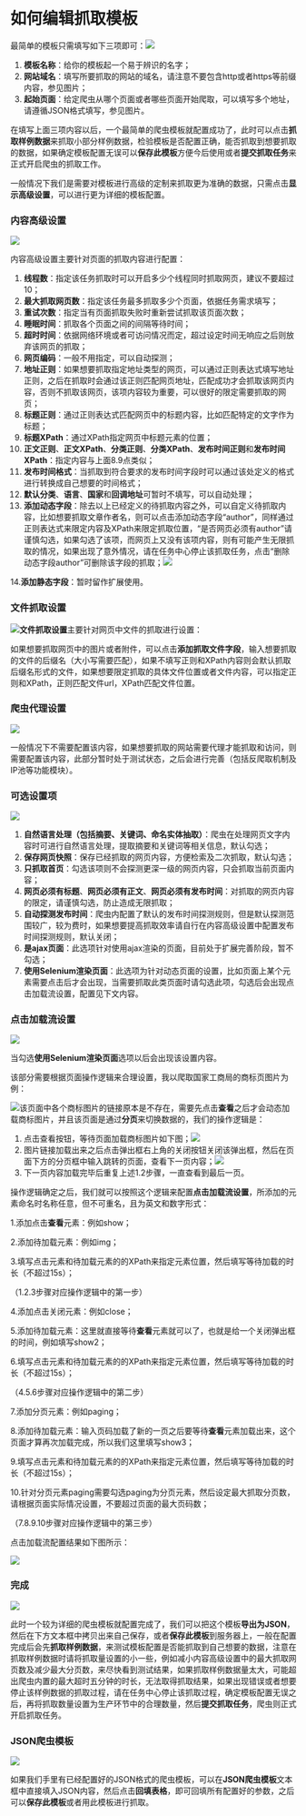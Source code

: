 # 如何编辑抓取模板

最简单的模板只需填写如下三项即可：![](/assets/model_edit1.png)

1. **模板名称**：给你的模板起一个易于辨识的名字；
2. **网站域名**：填写所要抓取的网站的域名，请注意不要包含http或者https等前缀内容，参见图片；
3. **起始页面**：给定爬虫从哪个页面或者哪些页面开始爬取，可以填写多个地址，请遵循JSON格式填写，参见图片。

在填写上面三项内容以后，一个最简单的爬虫模板就配置成功了，此时可以点击**抓取样例数据**来抓取小部分样例数据，检验模板是否配置正确，能否抓取到想要抓取的数据，如果确定模板配置无误可以**保存此模板**方便今后使用或者**提交抓取任务**来正式开启爬虫的抓取工作。

一般情况下我们是需要对模板进行高级的定制来抓取更为准确的数据，只需点击**显示高级设置**，可以进行更为详细的模板配置。

### 内容高级设置

![](/assets/contentSetting.png)

内容高级设置主要针对页面的抓取内容进行配置：

1. **线程数**：指定该任务抓取时可以开启多少个线程同时抓取网页，建议不要超过10；
2. **最大抓取网页数**：指定该任务最多抓取多少个页面，依据任务需求填写；
3. **重试次数**：指定当有页面抓取失败时重新尝试抓取该页面次数；
4. **睡眠时间**：抓取各个页面之间的间隔等待时间；
5. **超时时间**：依据网络环境或者可访问情况而定，超过设定时间无响应之后则放弃该网页的抓取；
6. **网页编码**：一般不用指定，可以自动探测；
7. **地址正则**：如果想要抓取指定地址类型的网页，可以通过正则表达式填写地址正则，之后在抓取时会通过该正则匹配网页地址，匹配成功才会抓取该网页内容，否则不抓取该网页，该项内容较为重要，可以很好的限定需要抓取的网页；
8. **标题正则**：通过正则表达式匹配网页中的标题内容，比如匹配特定的文字作为标题；
9. **标题XPath**：通过XPath指定网页中标题元素的位置；
10. **正文正则**、**正文XPath**、**分类正则**、**分类XPath**、**发布时间正则**和**发布时间XPath**：指定内容与上面8.9点类似；
11. **发布时间格式**：当抓取到符合要求的发布时间字段时可以通过该处定义的格式进行转换成自己想要的时间格式；
12. **默认分类**、**语言**、**国家**和**回调地址**可暂时不填写，可以自动处理；
13. **添加动态字段**：除去以上已经定义的待抓取内容之外，可以自定义待抓取内容，比如想要抓取文章作者名，则可以点击添加动态字段“author”，同样通过正则表达式来限定内容及XPath来限定抓取位置，“是否网页必须有author”请谨慎勾选，如果勾选了该项，而网页上又没有该项内容，则有可能产生无限抓取的情况，如果出现了意外情况，请在任务中心停止该抓取任务，点击“删除动态字段author”可删除该字段的抓取；![](/assets/dynamicField.png)

14.**添加静态字段**：暂时留作扩展使用。

### 文件抓取设置

![](/assets/fileField.png)**文件抓取设置**主要针对网页中文件的抓取进行设置：

如果想要抓取网页中的图片或者附件，可以点击**添加抓取文件字段**，输入想要抓取的文件的后缀名（大小写需要匹配），如果不填写正则和XPath内容则会默认抓取后缀名形式的文件，如果想要限定抓取的具体文件位置或者文件内容，可以指定正则和XPath，正则匹配文件url，XPath匹配文件位置。

### 爬虫代理设置

![](/assets/proxyField.png)

一般情况下不需要配置该内容，如果想要抓取的网站需要代理才能抓取和访问，则需要配置该内容，此部分暂时处于测试状态，之后会进行完善（包括反爬取机制及IP池等功能模块）。

### 可选设置项

![](/assets/otherSettings.png)

1. **自然语言处理（包括摘要、关键词、命名实体抽取）**：爬虫在处理网页文字内容时可进行自然语言处理，提取摘要和关键词等相关信息，默认勾选；
2. **保存网页快照**：保存已经抓取的网页内容，方便检索及二次抓取，默认勾选；
3. **只抓取首页**：勾选该项则不会探测更深一级的网页内容，只会抓取当前页面内容；
4. **网页必须有标题**、**网页必须有正文**、**网页必须有发布时间**：对抓取的网页内容的限定，请谨慎勾选，防止造成无限抓取；
5. **自动探测发布时间**：爬虫内配置了默认的发布时间探测规则，但是默认探测范围较广，较为费时，如果想要提高抓取效率请自行在内容高级设置中配置发布时间探测规则，默认关闭；
6. **是ajax页面**：此选项针对使用ajax渲染的页面，目前处于扩展完善阶段，暂不勾选；
7. **使用Selenium渲染页面**：此选项为针对动态页面的设置，比如页面上某个元素需要点击后才会出现，当需要抓取此类页面时请勾选此项，勾选后会出现点击加载流设置，配置见下文内容。

### 点击加载流设置

![](/assets/clickField.png)

当勾选**使用Selenium渲染页面**选项以后会出现该设置内容。

该部分需要根据页面操作逻辑来合理设置，我以爬取国家工商局的商标页图片为例：

![](/assets/sbgg01.png)该页面中各个商标图片的链接原本是不存在，需要先点击**查看**之后才会动态加载商标图片，并且该页面是通过**分页**来切换数据的，我们的操作逻辑是：

1. 点击查看按钮，等待页面加载商标图片如下图；![](/assets/sdgg02.png)
2. 图片链接加载出来之后点击弹出框右上角的关闭按钮关闭该弹出框，然后在页面下方的分页框中输入跳转的页面，查看下一页内容；![](/assets/sdgg03.png)
3. 下一页内容加载完毕后重复上述1.2步骤，一直查看到最后一页。

操作逻辑确定之后，我们就可以按照这个逻辑来配置**点击加载流设置**，所添加的元素命名时名称任意，但不可重名，且为英文和数字形式：

1.添加点击**查看**元素：例如show；

2.添加待加载元素：例如img；

3.填写点击元素和待加载元素的的XPath来指定元素位置，然后填写等待加载的时长（不超过15s）；

（1.2.3步骤对应操作逻辑中的第一步）

4.添加点击关闭元素：例如close；

5.添加待加载元素：这里就直接等待**查看**元素就可以了，也就是给一个关闭弹出框的时间，例如填写show2；

6.填写点击元素和待加载元素的的XPath来指定元素位置，然后填写等待加载的时长（不超过15s）；

（4.5.6步骤对应操作逻辑中的第二步）

7.添加分页元素：例如paging；

8.添加待加载元素：输入页码加载了新的一页之后要等待**查看**元素加载出来，这个页面才算再次加载完成，所以我们这里填写show3；

9.填写点击元素和待加载元素的的XPath来指定元素位置，然后填写等待加载的时长（不超过15s）；

10.针对分页元素paging需要勾选paging为分页元素，然后设定最大抓取分页数，请根据页面实际情况设置，不要超过页面的最大页码数；

（7.8.9.10步骤对应操作逻辑中的第三步）

点击加载流配置结果如下图所示：

![](/assets/clickField02.png)

### 完成

![](/assets/complete02.png)

此时一个较为详细的爬虫模板就配置完成了，我们可以把这个模板**导出为JSON**，然后在下方文本框中拷贝出来自己保存，或者**保存此模板**到服务器上，一般在配置完成后会先**抓取样例数据**，来测试模板配置是否能抓取到自己想要的数据，注意在抓取样例数据时请将抓取量设置的小一些，例如减小内容高级设置中的最大抓取网页数及减少最大分页数，来尽快看到测试结果，如果抓取样例数据量太大，可能超出爬虫内置的最大超时五分钟的时长，无法取得抓取结果，如果出现错误或者想要停止该样例数据的抓取过程，请在任务中心停止该抓取过程，确定模板配置无误之后，再将抓取数量设置为生产环节中的合理数量，然后**提交抓取任务**，爬虫则正式开启抓取任务。

### JSON爬虫模板

![](/assets/JSON.png)

如果我们手里有已经配置好的JSON格式的爬虫模板，可以在**JSON爬虫模板**文本框中直接填入JSON内容，然后点击**回填表格**，即可回填所有配置好的参数，之后可以**保存此模板**或者用此模板进行抓取。

